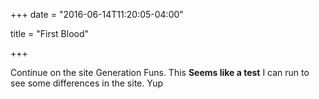 +++
date = "2016-06-14T11:20:05-04:00"

title = "First Blood"

+++

Continue on the site Generation Funs. This **Seems like a test** I can run to see some differences in the site. Yup